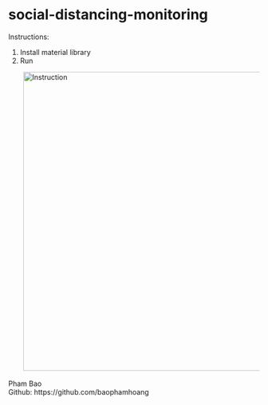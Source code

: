 # social-distancing-monitoring

Instructions: <br/>
1. Install material library <br/>
2. Run <br/>

<div style="margin-left: 30px;">
<img src="https://github.com/baophamhoang/social-distancing-monitoring/blob/master/example.gif" alt='Instruction' width="600" style='left:50'>
</div>

<br />
Pham Bao <br />
Github: https://github.com/baophamhoang

